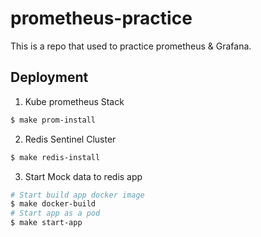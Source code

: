 # prometheus-practice
This is a repo that used to practice prometheus & Grafana.

## Deployment
1. Kube prometheus Stack
```bash
$ make prom-install
```
2. Redis Sentinel Cluster
```bash
$ make redis-install
```
3. Start Mock data to redis app
```bash
# Start build app docker image
$ make docker-build
# Start app as a pod
$ make start-app 
```